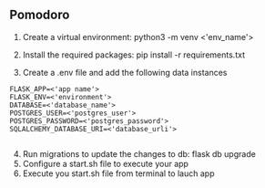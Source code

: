 ## Pomodoro 

1. Create a virtual environment: python3 -m venv <'env_name'>

2. Install the required packages: pip install -r requirements.txt

3. Create a .env file and add the following data instances

```
FLASK_APP=<'app name'>
FLASK_ENV=<'environment'>
DATABASE=<'database_name'>
POSTGRES_USER=<'postgres_user'>
POSTGRES_PASSWORD=<'postgres_password'>
SQLALCHEMY_DATABASE_URI=<'database_urli'>


```
4. Run migrations to update the changes to db: flask db upgrade
5. Configure a start.sh file to execute your app
6. Execute you start.sh file from terminal to lauch app